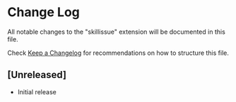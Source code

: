 # Change Log

All notable changes to the "skillissue" extension will be documented in this file.

Check [Keep a Changelog](http://keepachangelog.com/) for recommendations on how to structure this file.

## [Unreleased]

- Initial release